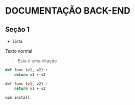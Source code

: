 # DOCUMENTAÇÃO BACK-END

## Seção 1

- Lista

Texto normal
> Esta é uma citação

```python
def func (v1, v2) :
    return v1 + v2
```

```bash
def func (v1, v2) :
    return v1 + v2
```

```bash
npm install
```